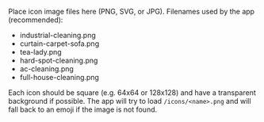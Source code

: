 Place icon image files here (PNG, SVG, or JPG). Filenames used by the app (recommended):

- industrial-cleaning.png
- curtain-carpet-sofa.png
- tea-lady.png
- hard-spot-cleaning.png
- ac-cleaning.png
- full-house-cleaning.png

Each icon should be square (e.g. 64x64 or 128x128) and have a transparent background if possible. The app will try to load `/icons/<name>.png` and will fall back to an emoji if the image is not found.
